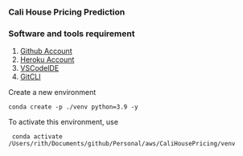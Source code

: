 ### Cali House Pricing Prediction

### Software and tools requirement

1. [Github Account](https://github.com)
2. [Heroku Account](https://heroku.com)
3. [VSCodeIDE](https://code.visualstudio.com/)
4. [GitCLI](https://git-scm.com/book/en/v2/Getting-Started-The-Command-Line)


 Create a new environment
 ```
 conda create -p ./venv python=3.9 -y
 ```

 To activate this environment, use
```
 conda activate /Users/rith/Documents/github/Personal/aws/CaliHousePricing/venv
 ```